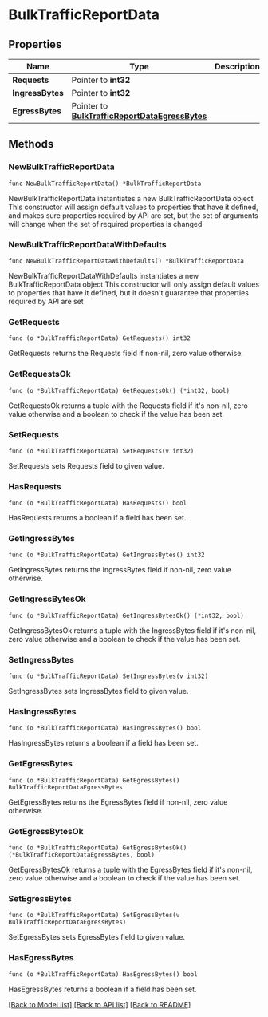 # BulkTrafficReportData

## Properties

Name | Type | Description | Notes
------------ | ------------- | ------------- | -------------
**Requests** | Pointer to **int32** |  | [optional] 
**IngressBytes** | Pointer to **int32** |  | [optional] 
**EgressBytes** | Pointer to [**BulkTrafficReportDataEgressBytes**](BulkTrafficReportDataEgressBytes.md) |  | [optional] 

## Methods

### NewBulkTrafficReportData

`func NewBulkTrafficReportData() *BulkTrafficReportData`

NewBulkTrafficReportData instantiates a new BulkTrafficReportData object
This constructor will assign default values to properties that have it defined,
and makes sure properties required by API are set, but the set of arguments
will change when the set of required properties is changed

### NewBulkTrafficReportDataWithDefaults

`func NewBulkTrafficReportDataWithDefaults() *BulkTrafficReportData`

NewBulkTrafficReportDataWithDefaults instantiates a new BulkTrafficReportData object
This constructor will only assign default values to properties that have it defined,
but it doesn't guarantee that properties required by API are set

### GetRequests

`func (o *BulkTrafficReportData) GetRequests() int32`

GetRequests returns the Requests field if non-nil, zero value otherwise.

### GetRequestsOk

`func (o *BulkTrafficReportData) GetRequestsOk() (*int32, bool)`

GetRequestsOk returns a tuple with the Requests field if it's non-nil, zero value otherwise
and a boolean to check if the value has been set.

### SetRequests

`func (o *BulkTrafficReportData) SetRequests(v int32)`

SetRequests sets Requests field to given value.

### HasRequests

`func (o *BulkTrafficReportData) HasRequests() bool`

HasRequests returns a boolean if a field has been set.

### GetIngressBytes

`func (o *BulkTrafficReportData) GetIngressBytes() int32`

GetIngressBytes returns the IngressBytes field if non-nil, zero value otherwise.

### GetIngressBytesOk

`func (o *BulkTrafficReportData) GetIngressBytesOk() (*int32, bool)`

GetIngressBytesOk returns a tuple with the IngressBytes field if it's non-nil, zero value otherwise
and a boolean to check if the value has been set.

### SetIngressBytes

`func (o *BulkTrafficReportData) SetIngressBytes(v int32)`

SetIngressBytes sets IngressBytes field to given value.

### HasIngressBytes

`func (o *BulkTrafficReportData) HasIngressBytes() bool`

HasIngressBytes returns a boolean if a field has been set.

### GetEgressBytes

`func (o *BulkTrafficReportData) GetEgressBytes() BulkTrafficReportDataEgressBytes`

GetEgressBytes returns the EgressBytes field if non-nil, zero value otherwise.

### GetEgressBytesOk

`func (o *BulkTrafficReportData) GetEgressBytesOk() (*BulkTrafficReportDataEgressBytes, bool)`

GetEgressBytesOk returns a tuple with the EgressBytes field if it's non-nil, zero value otherwise
and a boolean to check if the value has been set.

### SetEgressBytes

`func (o *BulkTrafficReportData) SetEgressBytes(v BulkTrafficReportDataEgressBytes)`

SetEgressBytes sets EgressBytes field to given value.

### HasEgressBytes

`func (o *BulkTrafficReportData) HasEgressBytes() bool`

HasEgressBytes returns a boolean if a field has been set.


[[Back to Model list]](../README.md#documentation-for-models) [[Back to API list]](../README.md#documentation-for-api-endpoints) [[Back to README]](../README.md)


